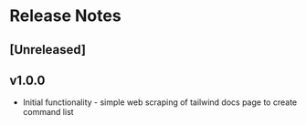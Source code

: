 # Release Notes

## [Unreleased]

## v1.0.0
 - Initial functionality - simple web scraping of tailwind docs page to create command list
